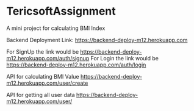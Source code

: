 # TericsoftAssignment
A mini project for calculating BMI Index

Backend Deployment Link: https://backend-deploy-m12.herokuapp.com

For SignUp the link would be https://backend-deploy-m12.herokuapp.com/auth/signup
For Login the link would be https://backend-deploy-m12.herokuapp.com/auth/login

API for calculating BMI Value https://backend-deploy-m12.herokuapp.com/user/create

API for getting all user data https://backend-deploy-m12.herokuapp.com/user/
